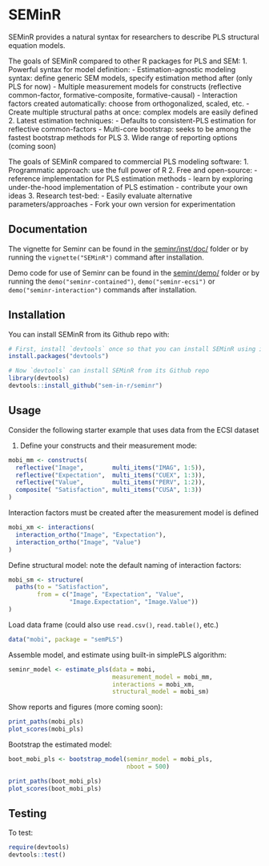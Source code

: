 
<!-- README.md is generated from README.Rmd. Please edit that file -->
SEMinR
======

SEMinR provides a natural syntax for researchers to describe PLS structural equation models.

The goals of SEMinR compared to other R packages for PLS and SEM: 1. Powerful syntax for model definition: - Estimation-agnostic modeling syntax: define generic SEM models, specify estimation method after (only PLS for now) - Multiple measurement models for constructs (reflective common-factor, formative-composite, formative-causal) - Interaction factors created automatically: choose from orthogonalized, scaled, etc. - Create multiple structural paths at once: complex models are easily defined 2. Latest estimation techniques: - Defaults to consistent-PLS estimation for reflective common-factors - Multi-core bootstrap: seeks to be among the fastest bootstrap methods for PLS 3. Wide range of reporting options (coming soon)

The goals of SEMinR compared to commercial PLS modeling software: 1. Programmatic approach: use the full power of R 2. Free and open-source: - reference implementation for PLS estimation methods - learn by exploring under-the-hood implementation of PLS estimation - contribute your own ideas 3. Research test-bed: - Easily evaluate alternative parameters/approaches - Fork your own version for experimentation

Documentation
-------------

The vignette for Seminr can be found in the [seminr/inst/doc/](https://github.com/ISS-Analytics/seminr/blob/master/inst/doc/SEMinR.html) folder or by running the `vignette("SEMinR")` command after installation.

Demo code for use of Seminr can be found in the [seminr/demo/](https://github.com/ISS-Analytics/seminr/tree/master/demo) folder or by running the `demo("seminr-contained")`, `demo("seminr-ecsi")` or `demo("seminr-interaction")` commands after installation.

Installation
------------

You can install SEMinR from its Github repo with:

``` r
# First, install `devtools` once so that you can install SEMinR using it
install.packages("devtools")

# Now `devtools` can install SEMinR from its Github repo
library(devtools)
devtools::install_github("sem-in-r/seminr")
```

Usage
-----

Consider the following starter example that uses data from the ECSI dataset

1.  Define your constructs and their measurement mode:

``` r
mobi_mm <- constructs(
  reflective("Image",        multi_items("IMAG", 1:5)),
  reflective("Expectation",  multi_items("CUEX", 1:3)),
  reflective("Value",        multi_items("PERV", 1:2)),
  composite( "Satisfaction", multi_items("CUSA", 1:3))
)
```

Interaction factors must be created after the measurement model is defined

``` r
mobi_xm <- interactions(
  interaction_ortho("Image", "Expectation"),
  interaction_ortho("Image", "Value")
)
```

Define structural model: note the default naming of interaction factors:

``` r
mobi_sm <- structure(
  paths(to = "Satisfaction",
        from = c("Image", "Expectation", "Value",
                 "Image.Expectation", "Image.Value"))
)
```

Load data frame (could also use `read.csv()`, `read.table()`, etc.)

``` r
data("mobi", package = "semPLS")
```

Assemble model, and estimate using built-in simplePLS algorithm:

``` r
seminr_model <- estimate_pls(data = mobi,
                             measurement_model = mobi_mm,
                             interactions = mobi_xm,
                             structural_model = mobi_sm)
```

Show reports and figures (more coming soon):

``` r
print_paths(mobi_pls)
plot_scores(mobi_pls)
```

Bootstrap the estimated model:

``` r
boot_mobi_pls <- bootstrap_model(seminr_model = mobi_pls,
                                 nboot = 500)

print_paths(boot_mobi_pls)
plot_scores(boot_mobi_pls)
```

Testing
-------

To test:

``` r
require(devtools)
devtools::test()
```
